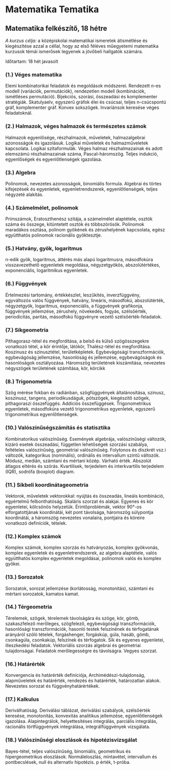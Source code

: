 # Matematika Tematika

## Matematika felkészítő, 18 hétre

_A kurzus célja:_ a középiskolai matematikai ismeretek átismétlése és kiegészítése azzal a céllal, hogy az első féléves műegyetemi matematika kurzusok témái ismerősek legyenek a jövőbeli hallgatók számára.  

Időtartam: 18 hét javasolt

### (1.) Véges matematika

Elemi kombinatorikai feladatok és megoldások módszerei. Rendezett n-es modell (variációk, permutációk), rendezetlen modell (kombinációk, ismétléses permutáció). Bijekciós, szorási, összeadási és komplementer stratégiák. Skatulyaelv, egyszerű gráfok élei és csúcsai, teljes n-csúcspontú gráf, komplementer gráf. Konvex sokszögek. Invariánsok keresése véges feladatoknál.

### (2.) Halmazok, véges halmazok és természetes számok

Halmazok egyenlősége, részhalmazok, műveletek, halmazalgebrai azonosságok és igazolásuk. Logikai műveletek és halmazműveletek kapcsolata. Logikai szitaformulák. Véges halmaz részhalmazainak és adott elemszámú részhalmazainak száma, Pascal-háromszög. Teljes indukció, egyenlőségek és egyenlőtlenségek igazolása. 

### (3.) Algebra

Polinomok, nevezetes azonosságok, binomiális formula. Algebrai és törtes kifejezések és egyenletek, egyenletrendszerek, egyenlőtlenségek, teljes négyzeté alakítás.

### (4.) Számelmélet, polinomok

Prímszámok, Eratoszthenész szitája, a számelmélet alaptétele, osztók száma és összege, kitüntetett osztók és többszörösök. Polinomok maradákos osztása, polinom gyökének és zérushelyének kapcsolata, egész együtthatós polinomok racionális gyöktesztje. 

### (5.) Hatvány, gyök, logaritmus

n-edik gyök, logaritmus, áttérés más alapú logaritmusra, másodfokúra visszavezethető egyenletek megoldása, négyzetgyökös, abszolútértékes, exponenciális, logaritmikus egyenletek.

### (6.) Függvények

Értelmezési tartomány, értékkészlet, leszűkítés, inverzfüggvény, egyváltozós valós függvények, hatvány, lineáris, másodfokú, abszolútérték, négyzetgyök, logaritmus, exponenciális, a függvények grafikonja, függvények jellemzése, zérushely, növekedés, fogyás, szélsőérték, periodicitás, paritás, másodfokú függvényre vezető szélsőérték-feladatok.

### (7.) Síkgeometria

Pithagorasz-tétel és megfordítása, a belső és külső szögösszegekre vonatkozó tétel, a kör érintője, látókör, Thalész-tétel és megfordítása. Koszinusz és szinusztétel, területképletek. Egybevágósági transzformációk, egybevágóság jellemzése, hasonlóság és jellemzése, egybevágóságok és hasonlóságok osztályozása. Háromszög területének kiszámítása, nevezetes négyszögek területének számítása, kör, körcikk

### (8.) Trigonometria

Szög mérése fokban és radiánban, szögfüggvények általánosítása, szinusz, koszinusz, tangens, periodikusdáguk, pótszögek, kiegészítő szögek, pithagoraszi összefüggés. Addíciós összefüggések. Trigonometrikus egyenletek, másodfokúra vezető trigonometrikus egyenletek, egyszerű trigonometrikus egyenlőtlenségek. 

### (10.) Valószínűségszámítás és statisztika
Kombinatorikus valószínűség. Események algebrája, valószínűségi változók, kizáró esetek összeadási, független lehetőségek szorzási szabálya, feltételes valószínűség, geometriai valószínűség. Folytonos és diszkrét vsz.i változók, kategorikus (nominális), ordinális és intervallum szintű változók. Módusz, medián,  számtani és mértani közép. Várható érték. Abszolút átlagos eltérés és szórás. Kvartilisek, terjedelem és interkvartilis terjedelem (IQR), sodrófa (boxplot) diagram.

### (11.) Síkbeli koordinátageometria

Vektorok, műveletek vektorokkal: nyújtás és összeadás, lineáis kombináció, egyértelmű felbonthatóság. Skaláris szorzat és alakjai. Egyenes és kör egyenletei, kölcsönös helyzetük. Érintőproblémák, vektor 90°-os elforgatottjának koordinátái, két pont távolsága, háromszög súlypontja koordinátái, a háromszög nevezetes vonalaira, pontjaira és köreire vonatkozó definíciók, tételek. 

### (12.) Komplex számok

Komplex számok, komplex szorzás és hatványozás, komplex gyökvonás, komplex egyenletek és egyenletrendszerek, az algebra alaptétele, valós együtthatós komplex egyenletek megoldásai, polinomok valós és komplex gyökei.

### (13.) Sorozatok

Sorozatok, sorozat jellemzése (korlátosság, monotonitás), számtani és mértani sorozatok, kamatos kamat.

### (14.) Térgeometria

Térelemek, szögek, térelemek távolságára és szöge, kör, gömb, szakaszfelező merőleges, szögfelező, egybevágósági transzformációk, hasonlósági transzformációk, hasonló testek felszínének és térfogatának arányáról szóló tételek, forgáshenger, forgáskúp, gúla, hasáb, gömb, csonkagúla, csonkakúp, felszínek és térfogatok. Sík és egyenes egyenletei, illeszkedési feladatok. Vektoriális szorzás algebrai és geometriai tulajdonságai. Feladatok merőlegességre és távolságra. Vegyes szorzat.

### (16.) Határérték

Konvergencia és határérték definíciója, Archimédészi-tulajdonság, alapműveletek és határérték, rendezés és határérték, határozatlan alakok. Nevezetes sorozat és függvényhatárértékek.

### (17.) Kalkulus

Deriválhatóság. Deriválási táblázat, deriválási szabályok, szélsőérték keresése, monotonitás, konvexitás analitikus jellemzése, egyenlőtlenségek igazolása. Alapintegrálok, helyettesítéses integrálás, parciális integrálás, racionális törtfüggvények integrálása, integrálfüggvények vizsgálata.

### (18.) Valószínűségi eloszlások és hipotézisvizsgálat

Bayes-tétel, teljes valószínűség, binomiális, geometrikus és hipergeometrikus eloszlások. Normáleloszlás, mintavétel, intervallum és pontbecslések, null és alternatív hipotézis. p érték, t-próba. 
